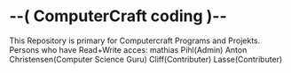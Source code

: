 --( ComputerCraft coding )--
=====================
This Repository is primary for Computercraft Programs and Projekts.
Persons who have Read+Write acces:
mathias Pihl(Admin)
Anton Christensen(Computer Science Guru)
Cliff(Contributer)
Lasse(Contributer)
